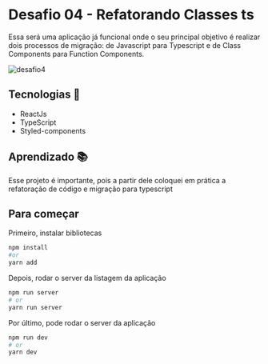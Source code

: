 # Desafio 04 - Refatorando Classes ts

Essa será uma aplicação já funcional onde o seu principal objetivo é realizar dois processos de migração: de Javascript para Typescript e de Class Components para Function Components.

![desafio4](https://user-images.githubusercontent.com/47863213/128634819-01ffbd50-47ae-4355-ba1c-03208359bb03.gif)


## Tecnologias 🚀

- ReactJs
- TypeScript
- Styled-components


## Aprendizado 📚

Esse projeto é importante, pois a partir dele coloquei em prática a refatoração de código e migração para typescript


## Para começar

Primeiro, instalar bibliotecas

```bash
npm install
#or
yarn add
```

Depois, rodar o server da listagem da aplicação

```bash
npm run server
# or
yarn run server
```


Por último, pode rodar o server da aplicação

```bash
npm run dev
# or
yarn dev
```

